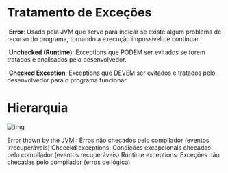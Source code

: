 # Tratamento de Exceções

​	**Error**: Usado pela JVM que serve para indicar se existe algum problema de recurso do programa, tornando a execução impossível de continuar.

​	**Unchecked (Runtime)**: Exceptions que PODEM ser evitados se forem tratados e analisados pelo desenvolvedor.

​	**Checked Exception**: Exceptions que DEVEM ser evitados e tratados pelo desenvolvedor para o programa funcionar.




# Hierarquia 

![img](https://lh4.googleusercontent.com/5ixeFM3wSMREY6l1vE-XyUq32h1I4kDywyseteLjMKQn3xJftOFHbUDF8T9auvhJV9y_IH48omDnicxKYooaYnP6YP_wBKUpXLPfhLedPxylUCAsXr2y-seMqDS57IdzCxHPLn4)

Error thown by the JVM : Erros não checados pelo compilador (eventos irrecuperáveis)
Checekd exceptions: Condições excepcionais checadas pelo compilador  (eventos recuperáveis)
Runtime exceptions: Exceções não checadas pelo compilador (erros de lógica)





